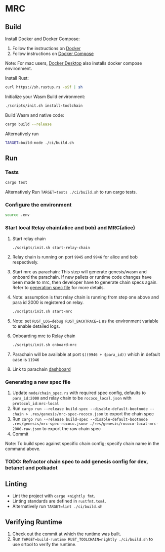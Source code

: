 # MRC

## Build

Install Docker and Docker Compose:

1. Follow the instructions on [Docker](https://docs.docker.com/engine/install/)
2. Follow instructions on [Docker Compose](https://docs.docker.com/compose/install/)

Note: For mac users, [Docker Desktop](https://docs.docker.com/desktop/mac/install/) also installs docker compose environment.

Install Rust:

```bash
curl https://sh.rustup.rs -sSf | sh
```

Initialize your Wasm Build environment:

```bash
./scripts/init.sh install-toolchain
```

Build Wasm and native code:

```bash
cargo build --release
```

Alternatively run

```bash
TARGET=build-node ./ci/build.sh
```

## Run

### Tests

```bash
cargo test
```

Alternatively Run `TARGET=tests ./ci/build.sh` to run cargo tests.

### Configure the environment

```bash
source .env
```

### Start local Relay chain(alice and bob) and MRC(alice)  

1. Start relay chain

    ```bash
    ./scripts/init.sh start-relay-chain
    ```

1. Relay chain is running on port `9945` and `9946` for alice and bob respectively.

1. Start mrc as parachain: This step will generate genesis/wasm and onboard the parachain. If new pallets or runtime code changes have been made to mrc, then developer have to generate chain specs again. Refer to [generation spec file](#generating-a-new-spec-file) for more details.

1. Note: assumption is that relay chain is running from step one above and para id 2000 is registered on relay.

    ```bash
    ./scripts/init.sh start-mrc
    ```

1. Note: set `RUST_LOG=debug RUST_BACKTRACE=1` as the environment variable to enable detailed logs.

1. Onboarding mrc to Relay chain

    ```bash
    ./scripts/init.sh onboard-mrc
    ```

1. Parachain will be available at  port `$((9946 + $para_id))` which in default case is `11946`

1. Link to parachain [dashboard](https://polkadot.js.org/apps/?rpc=ws%3A%2F%2F127.0.0.1%3A11946)

### Generating a new spec file

1. Update `node/chain_spec.rs` with required spec config, defaults to `para_id:2000` and relay chain to be `rococo_local.json` with `protocol_id:mrc-local`
2. Run `cargo run --release build-spec --disable-default-bootnode --chain > .res/genesis/mrc-spec-rococo.json` to export the chain spec
3. Run `cargo run --release build-spec --disable-default-bootnode .res/genesis/mrc-spec-rococo.json> ./res/genesis/rococo-local-mrc-2000-raw.json` to export the raw chain spec
4. Commit

Note: To build spec against specific chain config; specify chain name in the command above.

### TODO: Refractor chain spec to add genesis config for dev, betanet and polkadot

## Linting

- Lint the project with `cargo +nightly fmt`.
- Linting standards are defined in `rustfmt.toml`.
- Alternatively run `TARGET=lint ./ci/build.sh`

## Verifying Runtime

1. Check out the commit at which the runtime was built.
2. Run `TARGET=build-runtime RUST_TOOLCHAIN=nightly ./ci/build.sh` to use srtool to verify the runtime.

